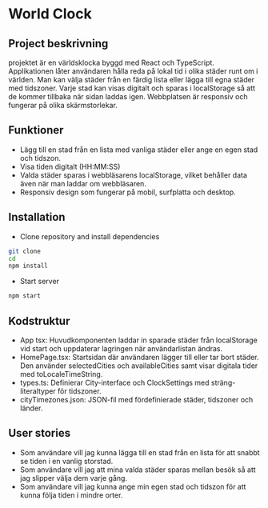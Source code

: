 # World Clock
## Project beskrivning
projektet är en världsklocka byggd med React och TypeScript. Applikationen låter användaren hålla reda på lokal tid i olika städer runt om i världen. Man kan välja städer från en färdig lista eller lägga till egna städer med tidszoner. Varje stad kan visas digitalt och sparas i localStorage så att de kommer tillbaka när sidan laddas igen. Webbplatsen är responsiv och fungerar på olika skärmstorlekar.

## Funktioner
* Lägg till en stad från en lista med vanliga städer eller ange en egen stad och tidszon.
* Visa tiden digitalt (HH:MM:SS)
* Valda städer sparas i webbläsarens localStorage, vilket behåller data även när man laddar om webbläsaren.
* Responsiv design som fungerar på mobil, surfplatta och desktop.

## Installation
* Clone repository and install dependencies

``` Bash
git clone
cd
npm install
```
* Start server
``` Bash
npm start
```
## Kodstruktur
* App tsx: Huvudkomponenten laddar in sparade städer från localStorage vid start och uppdaterar lagringen när användarlistan ändras.
* HomePage.tsx: Startsidan där användaren lägger till eller tar bort städer. Den använder selectedCities och availableCities samt visar digitala tider med toLocaleTimeString.
* types.ts: Definierar City-interface och ClockSettings med sträng-literaltyper för tidszoner.
* cityTimezones.json: JSON-fil med fördefinierade städer, tidszoner och länder.

## User stories
* Som användare vill jag kunna lägga till en stad från en lista för att snabbt se tiden i en vanlig storstad.
* Som användare vill jag att mina valda städer sparas mellan besök så att jag slipper välja dem varje gång.
* Som användare vill jag kunna ange min egen stad och tidszon för att kunna följa tiden i mindre orter.
